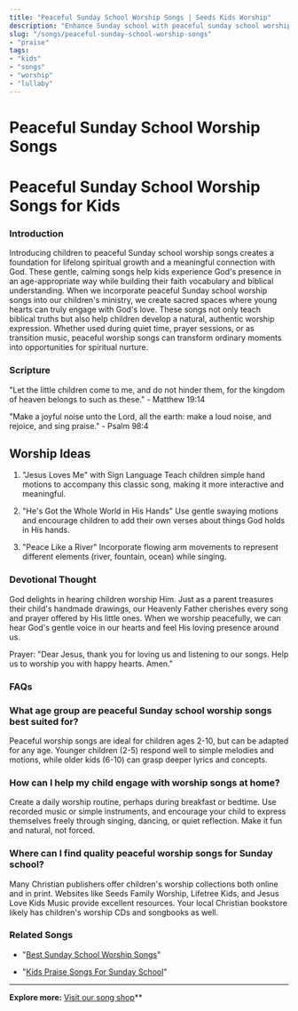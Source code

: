 ```yaml
---
title: "Peaceful Sunday School Worship Songs | Seeds Kids Worship"
description: "Enhance Sunday school with peaceful sunday school worship songs that teach faith through music. Educational worship resources for children."
slug: "/songs/peaceful-sunday-school-worship-songs"
- "praise"
tags:
- "kids"
- "songs"
- "worship"
- "lullaby"
---
```


# Peaceful Sunday School Worship Songs

# Peaceful Sunday School Worship Songs for Kids

### Introduction
Introducing children to peaceful Sunday school worship songs creates a foundation for lifelong spiritual growth and a meaningful connection with God. These gentle, calming songs help kids experience God's presence in an age-appropriate way while building their faith vocabulary and biblical understanding. When we incorporate peaceful Sunday school worship songs into our children's ministry, we create sacred spaces where young hearts can truly engage with God's love. These songs not only teach biblical truths but also help children develop a natural, authentic worship expression. Whether used during quiet time, prayer sessions, or as transition music, peaceful worship songs can transform ordinary moments into opportunities for spiritual nurture.

### Scripture
"Let the little children come to me, and do not hinder them, for the kingdom of heaven belongs to such as these." - Matthew 19:14

"Make a joyful noise unto the Lord, all the earth: make a loud noise, and rejoice, and sing praise." - Psalm 98:4

## Worship Ideas
1. "Jesus Loves Me" with Sign Language
Teach children simple hand motions to accompany this classic song, making it more interactive and meaningful.

2. "He's Got the Whole World in His Hands"
Use gentle swaying motions and encourage children to add their own verses about things God holds in His hands.

3. "Peace Like a River"
Incorporate flowing arm movements to represent different elements (river, fountain, ocean) while singing.

### Devotional Thought
God delights in hearing children worship Him. Just as a parent treasures their child's handmade drawings, our Heavenly Father cherishes every song and prayer offered by His little ones. When we worship peacefully, we can hear God's gentle voice in our hearts and feel His loving presence around us.

Prayer: "Dear Jesus, thank you for loving us and listening to our songs. Help us to worship you with happy hearts. Amen."

### FAQs

### What age group are peaceful Sunday school worship songs best suited for?
Peaceful worship songs are ideal for children ages 2-10, but can be adapted for any age. Younger children (2-5) respond well to simple melodies and motions, while older kids (6-10) can grasp deeper lyrics and concepts.

### How can I help my child engage with worship songs at home?
Create a daily worship routine, perhaps during breakfast or bedtime. Use recorded music or simple instruments, and encourage your child to express themselves freely through singing, dancing, or quiet reflection. Make it fun and natural, not forced.

### Where can I find quality peaceful worship songs for Sunday school?
Many Christian publishers offer children's worship collections both online and in print. Websites like Seeds Family Worship, Lifetree Kids, and Jesus Love Kids Music provide excellent resources. Your local Christian bookstore likely has children's worship CDs and songbooks as well.

### Related Songs

- "[Best Sunday School Worship Songs](/songs/best-sunday-school-worship-songs/)"

- "[Kids Praise Songs For Sunday School](/songs/kids-praise-songs-for-sunday-school/)"

---

**Explore more:** [Visit our song shop](https://seedskidsworship.com/shop)**

<!-- Schema Markup -->
<script type="application/ld+json">
{
  "@context": "https://schema.org",
  "@type": "MusicRecording",
  "name": "Peaceful Sunday School Worship Songs",
  "byArtist": {
    "@type": "MusicGroup",
    "name": "Seeds Kids Worship"
  },
  "isFamilyFriendly": true,
  "url": "https://seedskidsworship.com/songs/peaceful-sunday-school-worship-songs/"
}
</script>